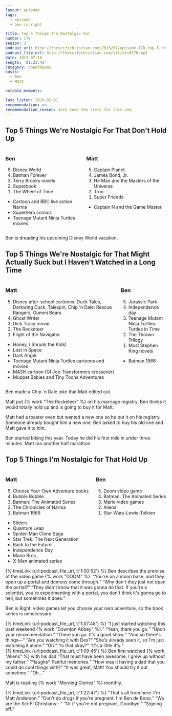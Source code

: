 ```yaml
---
layout: episode
tags:
  - episode
  - ben-is-right

title: Top 5 Things I’m Nostalgic For
number: 170
season: 3
podcast_url: http://thescifichristian.com/2013/07/episode-170-top-5-things-im-nostalgic-for/
podcast_file_url: http://thescifichristian.com/sfc/sfc0170.mp3
date: 2013-07-16
length: '01:23:43'
category: countdowns
hosts:
  - Ben
  - Matt

notable_moments:

last_listen: 2019-02-01
recommendation: no
recommendation_reason: Just read the lists for this one.
---
```


<div class="top-five">
  <h2 class="has-text-centered">Top 5 Things We're Nostalgic For That Don't Hold Up</h2>
  <div class="columns">
    <div class="column ben">
      <h3>Ben</h3>
      <ol reversed>
        <li>Disney World
        <li>Batman Forever
        <li>Terry Brooks novels
        <li>Superbook
        <li>The Wheel of Time 
      </ol>
      <ul class="runner-ups">
        <li>Cartoon and BBC live action Narnia
        <li>Superhero comics
        <li>Teenage Mutant Ninja Turtles movies
      </ul>
    </div>
    <div class="column matt">
      <h3>Matt</h3>
      <ol reversed>
        <li>Captain Planet
        <li>James Bond, Jr.
        <li>He Man and the Masters of the Universe
        <li>Tron
        <li>Super Friends
      </ol>
      <ul class="runner-ups">
        <li>Captain N and the Game Master
      </ul>
    </div>
  </div>
</div>

Ben is dreading his upcoming Disney World vacation. 

<div class="top-five">
  <h2 class="has-text-centered">Top 5 Things We're Nostalgic for That Might Actually Suck but I Haven't Watched in a Long Time</h2>
  <div class="columns">
    <div class="column matt">
      <h3>Matt</h3>
      <ol reversed>
        <li>Disney after-school cartoons: Duck Tales, Darkwing Duck, Talespin, Chip 'n Dale: Rescue Rangers, Gummi Bears
        <li>Ghost Writer
        <li>Dick Tracy movie
        <li>The Rocketeer 
        <li>Flight of the Navigator
      </ol>
      <ul class="runner-ups">
        <li>Honey, I Shrunk the Kids!
        <li>Lost in Space
        <li>Dark Angel
        <li>Teenage Mutant Ninja Turtles cartoons and movies
        <li>MASK cartoon (GI Joe-Transformers crossover) 
        <li>Muppet Babies and Tiny Toons Adventures
      </ul>
    </div>
    <div class="column ben">
      <h3>Ben</h3>
      <ol reversed>
        <li>Jurassic Park 
        <li>Independence day 
        <li>Teenage Mutant Ninja Turtles: Turtles in Time 
        <li>The Thrawn Trilogy
        <li>Most Stephen King novels
      </ol>
      <ul class="runner-ups">
        <li>Batman 1966
      </ul>
    </div>
  </div>
</div>

Ben made a Chip 'n Dale joke that Matt edited out. 

Matt put {% work "The Rocketeer" %} on his marriage registry. Ben thinks it would totally hold up and is going to buy it for Matt.

Matt had a toaster oven but wanted a new one so he put it on his registry. Someone already bought him a new one. Ben asked to buy his old one and Matt gave it to him.

Ben started biking this year. Today he did his first mile in under three minutes. Matt ran another half marathon.

<div class="top-five">
  <h2 class="has-text-centered">Top 5 Things I'm Nostalgic for That Hold Up</h2>
  <div class="columns">
    <div class="column matt">
      <h3>Matt</h3>
      <ol reversed>
        <li>Choose Your Own Adventure books
        <li>Bubble Bobble
        <li>Batman: The Animated Series 
        <li>The Chronicles of Narnia
        <li>Batman 1966 
      </ol>
      <ul class="runner-ups">
        <li>Sliders 
        <li>Quantum Leap
        <li>Spider-Man Clone Saga 
        <li>Star Trek: The Next Generation
        <li>Back to the Future
        <li>Independence Day
        <li>Mario Bros. 
        <li>X-Men animated series
      </ul>
    </div>
    <div class="column matt">
      <h3>Ben</h3>
      <ol reversed>
        <li>Doom video game
        <li>Batman: The Animated Series 
        <li>Mario video games 
        <li>Aliens
        <li>Star Wars-Lewis-Tolkien 
      </ol>
    </div>
  </div>
</div>

<div class="quote">
  {% timeLink {url:podcast_file_url, t:'1:00:52'} %}
  <span class="quote-context is-size-6">Ben describes the premise of the video game {% work "DOOM" %}.</span>
  <q class="ben">You're on a moon base, and they open up a portal and demons come through.</q>
  <q class="matt">Why don't they just not open the portal?</q>
  <q class="ben">They didn't know that it was gonna do that. If you're a scientist, you're experimenting with a portal, you don't think it's gonna go to hell, but sometimes it does.</q>
</div>

Ben is Right: video games let you choose your own adventure, so the book series is unnecessary

<div class="quote">
  {% timeLink {url:podcast_file_url, t:'1:07:48'} %}
  <q class="matt">I just started watching this past weekend {% work "Downton Abbey" %}.</q>
  <q class="ben">Yeah, there you go.</q>
  <q class="matt">Upon your recommendation.</q>
  <q class="ben">There you go. It's a good show.</q>
  <q class="matt">And so there's things—</q>
  <q class="ben">Are you watching it with Des?</q>
  <q class="matt">She's already seen it, so I'm just watching it alone.</q>
  <q class="ben">Oh.</q>
  <q class="matt">Is that okay?</q>
  <q class="ben">It's a little iffy.</q>
</div>

<div class="quote">
  {% timeLink {url:podcast_file_url, t:'1:09:45'} %}
  <span class="quote-context is-size-6">Ben first watched {% work "Aliens" %} with his dad</span>
  <q class="matt">That must have been awesome. I grew up without my father.</q>
  <q class="ben">*laughs* Painful memories.</q>
  <q class="matt">How was it having a dad that you could do cool things with?</q>
  <q class="ben">It was great, Matt! You should try it out sometime.</q>
  <q class="matt">Oh...</q>
</div>

Matt is reading {% work "Morning Glories" %} monthly. 

<div class="quote">
  {% timeLink {url:podcast_file_url, t:'1:22:47'} %}
  <span class="quote-context is-size-6"></span>
  <q class="matt">That's all from here. I'm Matt Anderson.</q>
  <q class="ben">Don't do drugs if you're pregnant. I'm Ben de Bono.</q>
  <q class="matt">We are the Sci-Fi Christians—</q>
  <q class="ben">Or if you're not pregnant. Goodbye.</q>
  <q class="matt">Signing off.</q>
</div>